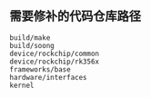 ## 需要修补的代码仓库路径
```
build/make
build/soong
device/rockchip/common
device/rockchip/rk356x
frameworks/base
hardware/interfaces
kernel
```